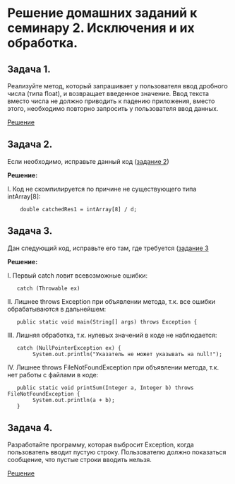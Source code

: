 #
# <span>__Решение домашних заданий к семинару 2. Исключения и их обработка.__</span>

## **Задача 1.**

Реализуйте метод, который запрашивает у пользователя ввод дробного числа (типа float), и возвращает введенное значение. Ввод текста вместо числа не должно приводить к падению приложения, вместо этого, необходимо повторно запросить у пользователя ввод данных.

[Решение](https://github.com/RedPeril98/Java.Exceptions_GB/blob/main/hw2/Task1.java)

## **Задача 2.**

Если необходимо, исправьте данный код ([задание 2](https://docs.google.com/document/d/17EaA1lDxzD5YigQ5OAal60fOFKVoCbEJqooB9XfhT7w/edit))

**Решение:**

I. Код не скомпилируется по причине не существующего типа intArray[8]:
       
        double catchedRes1 = intArray[8] / d;

## **Задача 3.**

Дан следующий код, исправьте его там, где требуется ([задание 3](https://docs.google.com/document/d/17EaA1lDxzD5YigQ5OAal60fOFKVoCbEJqooB9XfhT7w/edit)

**Решение:**

I. Первый catch ловит всевозможные ошибки:

       catch (Throwable ex)

II. Лишнее throws Exception при объявлении метода, т.к. все ошибки обрабатываются в дальнейшем:

       public static void main(String[] args) throws Exception {

III. Лишняя обработка, т.к. нулевых значений в коде не наблюдается:

       catch (NullPointerException ex) {
            System.out.println("Указатель не может указывать на null!");

IV. Лишнее throws FileNotFoundException при объявлении метода, т.к. нет работы с файлами в коде:

       public static void printSum(Integer a, Integer b) throws FileNotFoundException {
            System.out.println(a + b);
       }

## **Задача 4.**

Разработайте программу, которая выбросит Exception, когда пользователь вводит пустую строку. Пользователю должно показаться сообщение, что пустые строки вводить нельзя.

[Решение](https://github.com/RedPeril98/Java.Exceptions_GB/blob/main/hw2/Task2.java)


#
